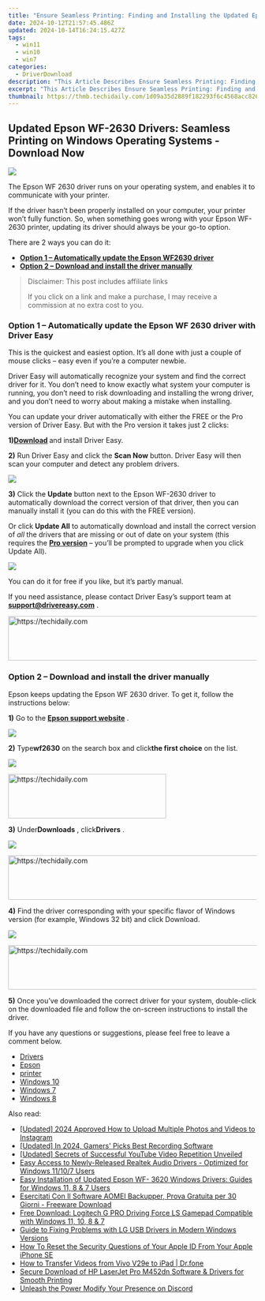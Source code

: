 ```yaml
---
title: "Ensure Seamless Printing: Finding and Installing the Updated Epson WF-7720 Driver on Your Windows PC"
date: 2024-10-12T21:57:45.486Z
updated: 2024-10-14T16:24:15.427Z
tags:
  - win11
  - win10
  - win7
categories:
  - DriverDownload
description: "This Article Describes Ensure Seamless Printing: Finding and Installing the Updated Epson WF-7720 Driver on Your Windows PC"
excerpt: "This Article Describes Ensure Seamless Printing: Finding and Installing the Updated Epson WF-7720 Driver on Your Windows PC"
thumbnail: https://thmb.techidaily.com/1d09a35d2889f182293f6c4568acc826b5a70f4b0e7972cc64ae0b415a19b02f.jpg
---
```


## Updated Epson WF-2630 Drivers: Seamless Printing on Windows Operating Systems - Download Now

![](https://images.drivereasy.com/wp-content/uploads/2019/10/2019-10-18_11-07-32.jpg)

 The Epson WF 2630 driver runs on your operating system, and enables it to communicate with your printer.

 If the driver hasn’t been properly installed on your computer, your printer won’t fully function. So, when something goes wrong with your Epson WF-2630 printer, updating its driver should always be your go-to option.

There are 2 ways you can do it:

* **[Option 1 – Automatically update the Epson WF2630 driver](https://tools.techidaily.com/drivereasy/download/)**
* **[Option 2 – Download and install the driver manually](https://tools.techidaily.com/drivereasy/download/)**

>  Disclaimer: This post includes affiliate links
>
>  If you click on a link and make a purchase, I may receive a commission at no extra cost to you.
>

### **Option 1 – Automatically update** the Epson WF 2630 **driver** with Driver Easy

 This is the quickest and easiest option. It’s all done with just a couple of mouse clicks – easy even if you’re a computer newbie.

 Driver Easy will automatically recognize your system and find the correct driver for it. You don’t need to know exactly what system your computer is running, you don’t need to risk downloading and installing the wrong driver, and you don’t need to worry about making a mistake when installing.

 You can update your driver automatically with either the FREE or the Pro version of Driver Easy. But with the Pro version it takes just 2 clicks:

 **1)[Download](https://tools.techidaily.com/drivereasy/download/) [](https://tools.techidaily.com/drivereasy/download/)**  and install Driver Easy.

**2)** Run Driver Easy and click the **Scan Now** button. Driver Easy will then scan your computer and detect any problem drivers.

![](https://images.drivereasy.com/wp-content/uploads/2019/10/2019-10-17_12-11-59-7.jpg)

**3)** Click the **Update**  button next to the Epson WF-2630 driver to automatically download the correct version of that driver, then you can manually install it (you can do this with the FREE version).

 Or click **Update All** to automatically download and install the correct version of _all_ the drivers that are missing or out of date on your system (this requires the **[Pro version](https://tools.techidaily.com/drivereasy/download/)**  – you’ll be prompted to upgrade when you click Update All).

![](https://images.drivereasy.com/wp-content/uploads/2019/10/2019-10-18_11-03-55.jpg)

 You can do it for free if you like, but it’s partly manual.

 If you need assistance, please contact Driver Easy’s support team at [**support@drivereasy.com**](https://tools.techidaily.com/drivereasy/download/) .

<!-- affiliate ads begin -->
<a href="https://appsumo.8odi.net/c/5597632/2049378/7443" target="_top" id="2049378">
  <img src="//a.impactradius-go.com/display-ad/7443-2049378" border="0" alt="https://techidaily.com" width="728" height="90"/>
</a>
<img height="0" width="0" src="https://appsumo.8odi.net/i/5597632/2049378/7443" style="position:absolute;visibility:hidden;" border="0" />
<!-- affiliate ads end -->

### **Option 2 – Download and install the driver manually**

 Epson keeps updating the Epson WF 2630 driver. To get it, follow the instructions below:

**1)** Go to the **[Epson support website](https://epson.com/usa)**  .

![](https://images.drivereasy.com/wp-content/uploads/2019/10/2019-10-18_11-30-53-1024x402.jpg)

**2)** Type**wf2630** on the search box and click**the first choice** on the list.

![](https://images.drivereasy.com/wp-content/uploads/2019/10/2019-10-18_11-31-43-1024x475.jpg)

<!-- affiliate ads begin -->
<a href="https://aligracehair.sjv.io/c/5597632/2135371/19272" target="_top" id="2135371">
  <img src="//a.impactradius-go.com/display-ad/19272-2135371" border="0" alt="https://techidaily.com" width="320" height="90"/>
</a>
<img height="0" width="0" src="https://aligracehair.sjv.io/i/5597632/2135371/19272" style="position:absolute;visibility:hidden;" border="0" />
<!-- affiliate ads end -->

**3)** Under**Downloads** , click**Drivers** .

![](https://images.drivereasy.com/wp-content/uploads/2019/10/2019-10-18_11-33-46-1024x524.jpg)

<!-- affiliate ads begin -->
<a href="https://appsumo.8odi.net/c/5597632/2137378/7443" target="_top" id="2137378">
  <img src="//a.impactradius-go.com/display-ad/7443-2137378" border="0" alt="https://techidaily.com" width="600" height="90"/>
</a>
<img height="0" width="0" src="https://appsumo.8odi.net/i/5597632/2137378/7443" style="position:absolute;visibility:hidden;" border="0" />
<!-- affiliate ads end -->

**4)** Find the driver corresponding with your specific flavor of Windows version (for example, Windows 32 bit) and click Download.

![](https://images.drivereasy.com/wp-content/uploads/2019/10/2019-10-18_11-33-46-2-1024x329.jpg)

<!-- affiliate ads begin -->
<a href="https://aligracehair.sjv.io/c/5597632/1880976/19272" target="_top" id="1880976">
  <img src="//a.impactradius-go.com/display-ad/19272-1880976" border="0" alt="https://techidaily.com" width="728" height="90"/>
</a>
<img height="0" width="0" src="https://aligracehair.sjv.io/i/5597632/1880976/19272" style="position:absolute;visibility:hidden;" border="0" />
<!-- affiliate ads end -->

**5)** Once you’ve downloaded the correct driver for your system, double-click on the downloaded file and follow the on-screen instructions to install the driver.

 If you have any questions or suggestions, please feel free to leave a comment below.

* [Drivers](https://tools.techidaily.com/drivereasy/download/)
* [Epson](https://tools.techidaily.com/drivereasy/download/)
* [printer](https://tools.techidaily.com/drivereasy/download/)
* [Windows 10](https://tools.techidaily.com/drivereasy/download/)
* [Windows 7](https://tools.techidaily.com/drivereasy/download/)
* [Windows 8](https://tools.techidaily.com/drivereasy/download/)

<ins class="adsbygoogle"
     style="display:block"
     data-ad-format="autorelaxed"
     data-ad-client="ca-pub-7571918770474297"
     data-ad-slot="1223367746"></ins>

<ins class="adsbygoogle"
     style="display:block"
     data-ad-client="ca-pub-7571918770474297"
     data-ad-slot="8358498916"
     data-ad-format="auto"
     data-full-width-responsive="true"></ins>

<span class="atpl-alsoreadstyle">Also read:</span>
<div><ul>
<li><a href="https://instagram-video-files.techidaily.com/updated-2024-approved-how-to-upload-multiple-photos-and-videos-to-instagram/"><u>[Updated] 2024 Approved How to Upload Multiple Photos and Videos to Instagram</u></a></li>
<li><a href="https://eaxpv-info.techidaily.com/updated-in-2024-gamers-picks-best-recording-software/"><u>[Updated] In 2024, Gamers' Picks Best Recording Software</u></a></li>
<li><a href="https://facebook-video-footage.techidaily.com/updated-secrets-of-successful-youtube-video-repetition-unveiled/"><u>[Updated] Secrets of Successful YouTube Video Repetition Unveiled</u></a></li>
<li><a href="https://win-amazing.techidaily.com/easy-access-to-newly-released-realtek-audio-drivers-optimized-for-windows-11107-users/"><u>Easy Access to Newly-Released Realtek Audio Drivers - Optimized for Windows 11/10/7 Users</u></a></li>
<li><a href="https://win-amazing.techidaily.com/easy-installation-of-updated-epson-wf-3620-windows-drivers-guides-for-windows-11-8-and-7-users/"><u>Easy Installation of Updated Epson WF- 3620 Windows Drivers: Guides for Windows 11, 8 & 7 Users</u></a></li>
<li><a href="https://win-bits.techidaily.com/esercitati-con-il-software-aomei-backupper-prova-gratuita-per-30-giorni-freeware-download/"><u>Esercitati Con Il Software AOMEI Backupper, Prova Gratuita per 30 Giorni - Freeware Download</u></a></li>
<li><a href="https://win-amazing.techidaily.com/free-download-logitech-g-pro-driving-force-ls-gamepad-compatible-with-windows-11-10-8-and-7/"><u>Free Download: Logitech G PRO Driving Force LS Gamepad Compatible with Windows 11, 10, 8 & 7</u></a></li>
<li><a href="https://win-amazing.techidaily.com/guide-to-fixing-problems-with-lg-usb-drivers-in-modern-windows-versions/"><u>Guide to Fixing Problems with LG USB Drivers in Modern Windows Versions</u></a></li>
<li><a href="https://apple-account.techidaily.com/how-to-reset-the-security-questions-of-your-apple-id-from-your-apple-iphone-se-by-drfone-ios/"><u>How To Reset the Security Questions of Your Apple ID From Your Apple iPhone SE</u></a></li>
<li><a href="https://android-transfer.techidaily.com/how-to-transfer-videos-from-vivo-v29e-to-ipad-drfone-by-drfone-transfer-from-android-transfer-from-android/"><u>How to Transfer Videos from Vivo V29e to iPad | Dr.fone</u></a></li>
<li><a href="https://win-amazing.techidaily.com/secure-download-of-hp-laserjet-pro-m452dn-software-and-drivers-for-smooth-printing/"><u>Secure Download of HP LaserJet Pro M452dn Software & Drivers for Smooth Printing</u></a></li>
<li><a href="https://discord-videos.techidaily.com/unleash-the-power-modify-your-presence-on-discord/"><u>Unleash the Power Modify Your Presence on Discord</u></a></li>
</ul></div>

